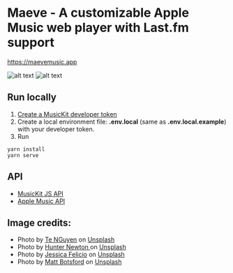 # Maeve - A customizable Apple Music web player with Last.fm support

https://maevemusic.app

![alt text](https://user-images.githubusercontent.com/14043840/53006840-a1f5e280-3468-11e9-936c-a58fa3421aa5.png 'Maeve screenshot')
![alt text](https://user-images.githubusercontent.com/14043840/53491825-e9641a80-3ac9-11e9-84e2-fee4d3d9298a.png 'Album page')

## Run locally

1. [Create a MusicKit developer token ](https://developer.apple.com/documentation/applemusicapi/getting_keys_and_creating_tokens)
2. Create a local environment file: **.env.local** (same as **.env.local.example**) with your developer token.
3. Run

```
yarn install
yarn serve
```

## API

- [MusicKit JS API](https://developer.apple.com/documentation/musickitjs/musickit)
- [Apple Music API](https://developer.apple.com/documentation/applemusicapi?changes=_9)

## Image credits:

- Photo by [Te NGuyen](https://unsplash.com/photos/Wt7XT1R6sjU?utm_source=unsplash&utm_medium=referral&utm_content=creditCopyText) on [Unsplash](https://unsplash.com/?utm_source=unsplash&utm_medium=referral&utm_content=creditCopyText)
- Photo by [Hunter Newton ](https://unsplash.com/photos/FBJANLci6ao?utm_source=unsplash&utm_medium=referral&utm_content=creditCopyText) on [Unsplash](https://unsplash.com/?utm_source=unsplash&utm_medium=referral&utm_content=creditCopyText)
- Photo by [Jessica Felicio](https://unsplash.com/photos/0ASmKSen-3w?utm_source=unsplash&utm_medium=referral&utm_content=creditCopyText) on [Unsplash](https://unsplash.com/?utm_source=unsplash&utm_medium=referral&utm_content=creditCopyText)
- Photo by [Matt Botsford](https://unsplash.com/photos/OKLqGsCT8qs?utm_source=unsplash&utm_medium=referral&utm_content=creditCopyText) on [Unsplash](https://unsplash.com/?utm_source=unsplash&utm_medium=referral&utm_content=creditCopyText)
